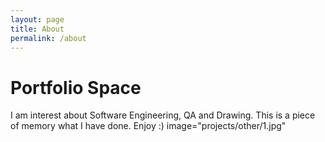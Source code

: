 ```yaml
---
layout: page
title: About
permalink: /about
---
```


# Portfolio Space

I am interest about Software Engineering, QA and Drawing. This is a piece of memory what I have done. Enjoy :)
image="projects/other/1.jpg"

